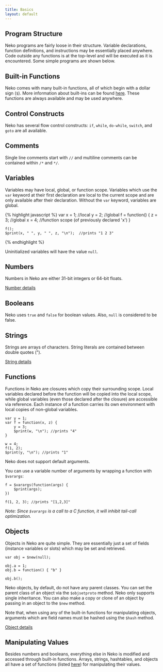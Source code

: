 ```yaml
---
title: Basics
layout: default
---
```


## Program Structure

Neko programs are fairly loose in their structure. Variable declarations, function definitions, and instructions may be essentially placed anywhere. Code outside any functions is at the top-level and will be executed as it is encountered. Some simple programs are shown below.

## Built-in Functions

Neko comes with many built-in functions, all of which begin with a dollar sign (`$`). More information about built-ins can be found [here](builtins.html). These functions are always available and may be used anywhere.

## Control Constructs

Neko has several flow control constructs: `if`, `while`, `do-while`, `switch`, and `goto` are all available.

## Comments

Single line comments start with `//` and multiline comments can be contained within `/*` and `*/`.

## Variables

Variables may have local, global, or function scope. Variables which use the `var` keyword at their first declaration are local to the current scope and are only available after their declaration. Without the `var` keyword, variables are global.

{% highlight javascript %}
    var x = 1;  //local
    y = 2;  //global
    f = function() {
        z = 3; //global
        x = 4; //function scope (of previously declared 'x')
    }

    f();
    $print(x, " ", y, " ", z, "\n");  //prints "1 2 3"
{% endhighlight %}

Uninitialized variables will have the value `null`.

## Numbers

Numbers in Neko are either 31-bit integers or 64-bit floats.

[Number details](numbers.html)

## Booleans

Neko uses `true` and `false` for boolean values. Also, `null` is considered to be false.

## Strings

Strings are arrays of characters. String literals are contained between double quotes ("). 

[String details](strings.html)

## Functions

Functions in Neko are closures which copy their surrounding scope. Local variables declared before the function will be copied into the local scope, while global variables (even those declared after the closure) are accessible via reference. Each instance of a function carries its own environment with local copies of non-global variables.

    var y = 1;
    var f = function(x, z) {
        y = 3;
        $print(w, "\n"); //prints "4"
    }

    w = 4;
    f(1, 2);
    $print(y, "\n"); //prints "1"

Neko does not support default arguments.

You can use a variable number of arguments by wrapping a function with `$varargs`:

    f = $varargs(function(args) {
        $print(args);
    })

    f(1, 2, 3); //prints "[1,2,3]"

*Note: Since `$varargs` is a call to a C function, it will inhibit tail-call optimization.*

## Objects

Objects in Neko are quite simple. They are essentially just a set of fields (instance variables or slots) which may be set and retrieved.

    var obj = $new(null);

    obj.a = 1;
    obj.b = function() { "b" }
    
    obj.b();

Neko objects, by default, do not have any parent classes. You can set the parent class of an object via the `$objsetproto` method. Neko only supports single inheritance. You can also make a copy or clone of an object by passing in an object to the `$new` method.

Note that, when using any of the built-in functions for manipulating objects, arguments which are field names must be hashed using the `$hash` method.

[Object details](objects.html)

## Manipulating Values

Besides numbers and booleans, everything else in Neko is modified and accessed through built-in functions. Arrays, strings, hashtables, and objects all have a set of functions (listed [here](http://nekovm.org/doc/view/builtins)) for manipulating their values.
